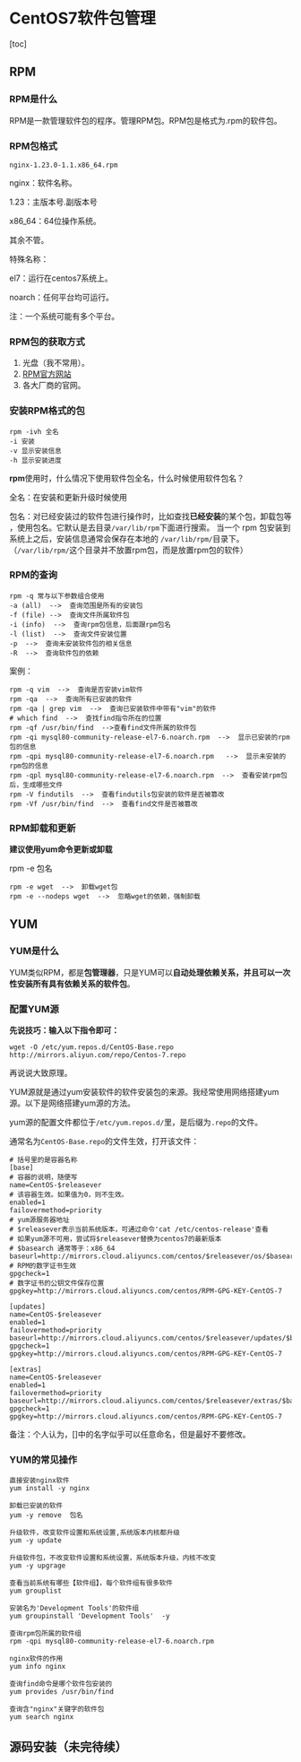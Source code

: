 # CentOS7软件包管理

[toc]

## RPM

### RPM是什么

RPM是一款管理软件包的程序。管理RPM包。RPM包是格式为.rpm的软件包。

### RPM包格式

`nginx-1.23.0-1.1.x86_64.rpm`

nginx：软件名称。

1.23：主版本号.副版本号

x86_64：64位操作系统。

其余不管。



特殊名称：

el7：运行在centos7系统上。

noarch：任何平台均可运行。

注：一个系统可能有多个平台。



### RPM包的获取方式

1. 光盘（我不常用）。
2. [RPM官方网站](rpmfind.net)
3. 各大厂商的官网。



### 安装RPM格式的包

```
rpm -ivh 全名
-i 安装
-v 显示安装信息
-h 显示安装进度
```

**rpm**使用时，什么情况下使用软件包全名，什么时候使用软件包名？

全名：在安装和更新升级时候使用

包名：对已经安装过的软件包进行操作时，比如查找**已经安装**的某个包，卸载包等 ，使用包名。它默认是去目录`/var/lib/rpm`下面进行搜索。 当一个 rpm 包安装到系统上之后，安装信息通常会保存在本地的 `/var/lib/rpm/`目录下。 （`/var/lib/rpm/`这个目录并不放置rpm包，而是放置rpm包的软件）



### RPM的查询

```
rpm -q 常与以下参数组合使用
-a (all)  -->  查询范围是所有的安装包
-f (file) -->  查询文件所属软件包
-i (info)  -->  查询rpm包信息，后面跟rpm包名
-l (list)  -->  查询文件安装位置
-p  -->  查询未安装软件包的相关信息
-R  -->  查询软件包的依赖
```

案例：

```
rpm -q vim  -->  查询是否安装vim软件
rpm -qa  -->  查询所有已安装的软件
rpm -qa | grep vim  -->  查询已安装软件中带有"vim"的软件
# which find  -->  查找find指令所在的位置
rpm -qf /usr/bin/find  -->查看find文件所属的软件包
rpm -qi mysql80-community-release-el7-6.noarch.rpm  -->  显示已安装的rpm包的信息
rpm -qpi mysql80-community-release-el7-6.noarch.rpm   -->  显示未安装的rpm包的信息
rpm -qpl mysql80-community-release-el7-6.noarch.rpm  -->  查看安装rpm包后，生成哪些文件
rpm -V findutils  -->  查看findutils包安装的软件是否被篡改
rpm -Vf /usr/bin/find  -->  查看find文件是否被篡改
```

### RPM卸载和更新

**建议使用yum命令更新或卸载**

rpm -e 包名

```
rpm -e wget  -->  卸载wget包
rpm -e --nodeps wget  -->  忽略wget的依赖，强制卸载
```



## YUM

### YUM是什么

YUM类似RPM，都是**包管理器**，只是YUM可以**自动处理依赖关系，并且可以一次性安装所有具有依赖关系的软件包**。



### 配置YUM源

**先说技巧：输入以下指令即可：**

```
wget -O /etc/yum.repos.d/CentOS-Base.repo http://mirrors.aliyun.com/repo/Centos-7.repo
```



再说说大致原理。

YUM源就是通过yum安装软件的软件安装包的来源。我经常使用网络搭建yum源。以下是网络搭建yum源的方法。

yum源的配置文件都位于`/etc/yum.repos.d/`里，是后缀为`.repo`的文件。

通常名为`CentOS-Base.repo`的文件生效，打开该文件：

```
# 括号里的是容器名称
[base]  
# 容器的说明，随便写
name=CentOS-$releasever  
# 该容器生效。如果值为0，则不生效。
enabled=1  
failovermethod=priority
# yum源服务器地址
# $releasever表示当前系统版本，可通过命令'cat /etc/centos-release'查看
# 如果yum源不可用，尝试将$releasever替换为centos7的最新版本
# $basearch 通常等于：x86_64
baseurl=http://mirrors.cloud.aliyuncs.com/centos/$releasever/os/$basearch/  
# RPM的数字证书生效
gpgcheck=1  
# 数字证书的公钥文件保存位置
gpgkey=http://mirrors.cloud.aliyuncs.com/centos/RPM-GPG-KEY-CentOS-7  

[updates]
name=CentOS-$releasever
enabled=1
failovermethod=priority
baseurl=http://mirrors.cloud.aliyuncs.com/centos/$releasever/updates/$basearch/
gpgcheck=1
gpgkey=http://mirrors.cloud.aliyuncs.com/centos/RPM-GPG-KEY-CentOS-7

[extras]
name=CentOS-$releasever
enabled=1
failovermethod=priority
baseurl=http://mirrors.cloud.aliyuncs.com/centos/$releasever/extras/$basearch/
gpgcheck=1
gpgkey=http://mirrors.cloud.aliyuncs.com/centos/RPM-GPG-KEY-CentOS-7
```

备注：个人认为，[]中的名字似乎可以任意命名，但是最好不要修改。

### YUM的常见操作

```
直接安装nginx软件
yum install -y nginx

卸载已安装的软件
yum -y remove  包名

升级软件，改变软件设置和系统设置,系统版本内核都升级
yum -y update  

升级软件包，不改变软件设置和系统设置，系统版本升级，内核不改变
yum -y upgrage

查看当前系统有哪些【软件组】，每个软件组有很多软件
yum grouplist

安装名为'Development Tools'的软件组
yum groupinstall 'Development Tools'  -y

查询rpm包所属的软件组
rpm -qpi mysql80-community-release-el7-6.noarch.rpm

nginx软件的作用
yum info nginx

查询find命令是哪个软件包安装的
yum provides /usr/bin/find

查询含"nginx"关键字的软件包
yum search nginx
```



## 源码安装（未完待续）

